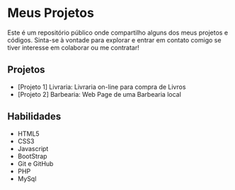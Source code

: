 # Meus Projetos

Este é um repositório público onde compartilho alguns dos meus projetos e códigos. Sinta-se à vontade para explorar e entrar em contato comigo se tiver interesse em colaborar ou me contratar!

## Projetos

- [Projeto 1] Livraria: Livraria on-line para compra de Livros
- [Projeto 2] Barbearia: Web Page de uma Barbearia local

## Habilidades

- HTML5
- CSS3
- Javascript
- BootStrap
- Git e GitHub
- PHP
- MySql


